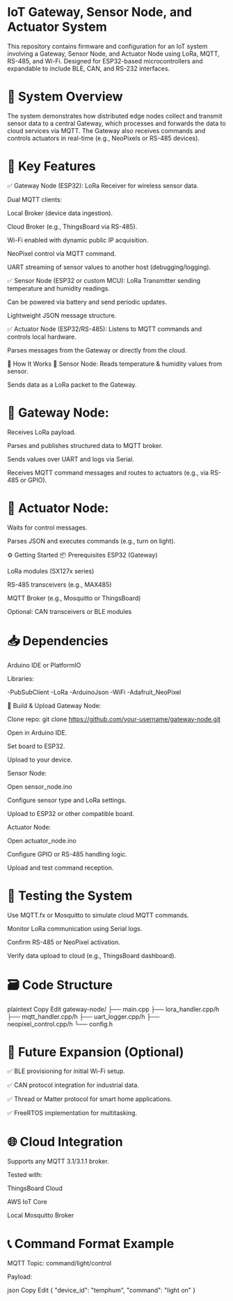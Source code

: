 # IoT Gateway, Sensor Node, and Actuator System
This repository contains firmware and configuration for an IoT system involving a Gateway, Sensor Node, and Actuator Node using LoRa, MQTT, RS-485, and Wi-Fi. Designed for ESP32-based microcontrollers and expandable to include BLE, CAN, and RS-232 interfaces.

# 📡 System Overview
The system demonstrates how distributed edge nodes collect and transmit sensor data to a central Gateway, which processes and forwards the data to cloud services via MQTT. The Gateway also receives commands and controls actuators in real-time (e.g., NeoPixels or RS-485 devices).

# 🔑 Key Features
✅ Gateway Node (ESP32):
LoRa Receiver for wireless sensor data.

Dual MQTT clients:

Local Broker (device data ingestion).

Cloud Broker (e.g., ThingsBoard via RS-485).

Wi-Fi enabled with dynamic public IP acquisition.

NeoPixel control via MQTT command.

UART streaming of sensor values to another host (debugging/logging).

✅ Sensor Node (ESP32 or custom MCU):
LoRa Transmitter sending temperature and humidity readings.

Can be powered via battery and send periodic updates.

Lightweight JSON message structure.

✅ Actuator Node (ESP32/RS-485):
Listens to MQTT commands and controls local hardware.

Parses messages from the Gateway or directly from the cloud.

🧠 How It Works
🔁 Sensor Node:
Reads temperature & humidity values from sensor.

Sends data as a LoRa packet to the Gateway.

# 🔁 Gateway Node:
Receives LoRa payload.

Parses and publishes structured data to MQTT broker.

Sends values over UART and logs via Serial.

Receives MQTT command messages and routes to actuators (e.g., via RS-485 or GPIO).

# 🔁 Actuator Node:
Waits for control messages.

Parses JSON and executes commands (e.g., turn on light).

⚙️ Getting Started
📦 Prerequisites
ESP32 (Gateway)

LoRa modules (SX127x series)

RS-485 transceivers (e.g., MAX485)

MQTT Broker (e.g., Mosquitto or ThingsBoard)

Optional: CAN transceivers or BLE modules

# 📥 Dependencies
Arduino IDE or PlatformIO

Libraries:

-PubSubClient
-LoRa
-ArduinoJson
-WiFi
-Adafruit_NeoPixel

🚀 Build & Upload
Gateway Node:

Clone repo:
git clone https://github.com/your-username/gateway-node.git

Open in Arduino IDE.

Set board to ESP32.

Upload to your device.

Sensor Node:

Open sensor_node.ino

Configure sensor type and LoRa settings.

Upload to ESP32 or other compatible board.

Actuator Node:

Open actuator_node.ino

Configure GPIO or RS-485 handling logic.

Upload and test command reception.

# 🧪 Testing the System
Use MQTT.fx or Mosquitto to simulate cloud MQTT commands.

Monitor LoRa communication using Serial logs.

Confirm RS-485 or NeoPixel activation.

Verify data upload to cloud (e.g., ThingsBoard dashboard).

# 🗃 Code Structure
plaintext
Copy
Edit
gateway-node/
├── main.cpp
├── lora_handler.cpp/h
├── mqtt_handler.cpp/h
├── uart_logger.cpp/h
├── neopixel_control.cpp/h
└── config.h

# 🧩 Future Expansion (Optional)
✅ BLE provisioning for initial Wi-Fi setup.

✅ CAN protocol integration for industrial data.

✅ Thread or Matter protocol for smart home applications.

✅ FreeRTOS implementation for multitasking.

# 🌐 Cloud Integration
Supports any MQTT 3.1/3.1.1 broker.

Tested with:

ThingsBoard Cloud

AWS IoT Core

Local Mosquitto Broker

# 📞 Command Format Example
MQTT Topic:
command/light/control

Payload:

json
Copy
Edit
{
  "device_id": "temphum",
  "command": "light on"
}
